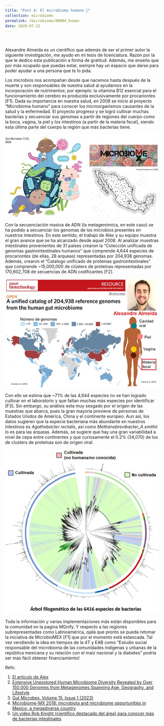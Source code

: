 ```yaml
---
title: "Post 4: El microbioma humano 👫"
collection: microbiome
permalink: /microbiome/00004_human
date: 2020-07-22
---
```


&nbsp;

Alexandre Almeida es un científico que además de ser el primer autor la siguiente investigación, me ayudo en mi tesis de licenciatura. Razón por la que le dedico esta publicación a forma de gratitud. Además, me enseño que por más ocupado que puedas estar, siempre hay un espacio que darse para poder ayudar a una persona que te lo pida. 

Los microbios nos acompañan desde que nacemos hasta después de la muerte y son responsables de nuestra salud al ayudarnos en la incorporación de nutrimentos; por ejemplo: la vitamina B12 esencial para el funcionamiento del cerebro es producida exclusivamente por procariontes [F1]. Dada su importancia en nuestra salud, en 2008 se inicio al proyecto “Microbioma humano” para conocer los microorganismos causantes de la salud y la enfermedad. El proyecto progreso y se logró cultivar muchas bacterias y secuenciar sus genomas a partir de regiones del cuerpo como la boca, vagina, la piel y los intestinos (a partir de la materia fecal), siendo esta última parte del cuerpo la región que más bacterias tiene.

![img1](/images/microbiome/00004_baby.jpg)

Con la secuenciación masiva de ADN (la metagenómica, en este caso) se ha podido a secuenciar los genomas de los microbios presentes en nuestros intestinos. En este sentido, el trabajo de Alex y su equipo muestra el gran avance que se ha alcanzado desde aquel 2008. Al analizar muestras intestinales provenientes de 31 países crearon la “Colección unificada de genomas gastrointestinales humanos” que comprende 4,644 especies de procariontes (de ellas, 28 arqueas) representadas por 204,938 genomas. Además, crearon el “Catalogo unificado de proteínas gastrointestinales” que comprende ~15,000,000 de clústers de proteínas representadas por 170,602,708 de secuencias de ADN codificantes [F2]. 

![img2](/images/microbiome/00004_map.jpg)

Con ello se estima que ~71% de las 4,644 especies no se han logrado cultivar en el laboratorio y que faltan muchas más especies por identificar [F3]. Sin embargo, su análisis esta muy sesgado por el origen de las muestras que abarca, pues la gran mayoría proviene de personas de Estados Unidos de América, China y el continente europeo. Aun así, los datos sugieren que la especie bacteriana más abundante en nuestros intestinos es _Agathobacter rectalis_, así como _Methanobrevibacter_A smithii_ lo es para las arqueas. Además, se sugiere que hay una gran variabilidad a nivel de cepa entre continentes y que curiosamente el 0.2% (34,070) de los de clusters de proteínas son de origen viral.  

![img3](/images/microbiome/00004_tree.jpg)

Toda la información y varias implementaciones más están disponibles para la comunidad en la pagina MGnify. Y respecto a las regiones subrepresentadas como Latinoamérica, ojalá que pronto se pueda retomar la iniciativa de MicrobioMEX [F1] que por el momento está estancada. Tal vez vendiendo la idea en tiempos de la 4T y EAB como “Estudio social responsable del microbioma de las comunidades indígenas y urbanas de la república mexicana y su relación con el maíz nacional y la diabetes” podría ser más fácil obtener financiamiento!

Refs:

1. [El artículo de Alex](https://www.nature.com/articles/s41587-020-0603-3)
2. [Extensive Unexplored Human Microbiome Diversity Revealed by Over 150,000 Genomes from Metagenomes Spanning Age, Geography, and Lifestyle](https://www.sciencedirect.com/science/article/pii/S0092867419300017)
3. [Gut Microbes, Volume 15, Issue 1 (2023)](https://www.tandfonline.com/toc/kgmi20/current)
4. [Microbiome-MX 2018: microbiota and microbiome opportunities in Mexico, a megadiverse country](https://pubmed.ncbi.nlm.nih.gov/30922683/)
5. [Un vídeo Rob Knight (científico destacado del área) para conocer más de bacterias intestinales
](https://www.youtube.com/watch?v=i-icXZ2tMRM&t)


